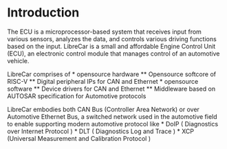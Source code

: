 # Introduction

The ECU is a microprocessor-based system that receives input from various sensors, analyzes the data, and controls various driving functions based on the input. LibreCar is a small and affordable Engine Control Unit (ECU), an electronic control module that manages control of an automotive vehicle. 

LibreCar comprises of 
    * opensource hardware
        **  Opensource softcore of RISC-V
        **  Digital peripheral IPs for CAN and Ethernet
    * opensource software
        **  Device drivers for CAN and Ethernet
        **  Middleware based on AUTOSAR specification for Automotive protocols

LibreCar embodies both CAN Bus (Controller Area Network) or over Automotive Ethernet Bus, a switched network used in the automotive field to enable supporting modern automotive protocol like 
    * DoIP ( Diagnostics over Internet Protocol )
    * DLT ( Diagnostics Log and Trace ) 
    * XCP (Universal Measurement and Calibration Protocol ) 

